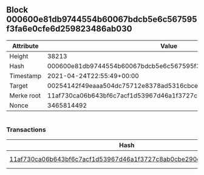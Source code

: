 ## Block 000600e81db9744554b60067bdcb5e6c567595f3fa6e0cfe6d259823486ab030

Attribute | Value
--- | ---
Height | 38213
Hash | 000600e81db9744554b60067bdcb5e6c567595f3fa6e0cfe6d259823486ab030
Timestamp | 2021-04-24T22:55:49+00:00
Target | 00254142f49eaaa504dc75712e8378ad5316cbcead634704b3734b6271167cc4
Merke root | 11af730ca06b643bf6c7acf1d53967d46a1f3727c8ab0cbe290ee1ebf08b94c0
Nonce | 3465814492

```

```

### Transactions

Hash | Amount
--- | ---
[11af730ca06b643bf6c7acf1d53967d46a1f3727c8ab0cbe290ee1ebf08b94c0](11af730ca06b643bf6c7acf1d53967d46a1f3727c8ab0cbe290ee1ebf08b94c0.md) | 10.00000000 SKEPTI 
